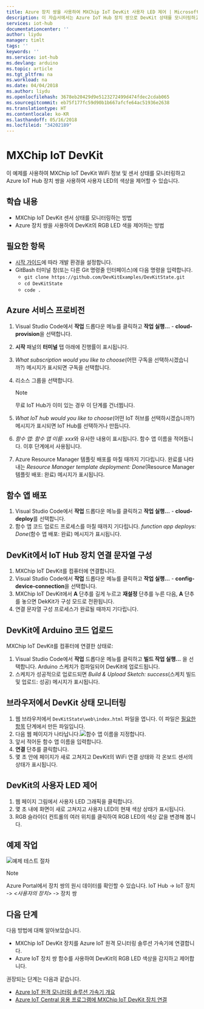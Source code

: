 ```yaml
---
title: Azure 장치 쌍을 사용하여 MXChip IoT DevKit 사용자 LED 제어 | Microsoft Docs
description: 이 자습서에서는 Azure IoT Hub 장치 쌍으로 DevKit 상태를 모니터링하고 사용자 LED를 제어하는 방법을 설명합니다.
services: iot-hub
documentationcenter: ''
author: liydu
manager: timlt
tags: ''
keywords: ''
ms.service: iot-hub
ms.devlang: arduino
ms.topic: article
ms.tgt_pltfrm: na
ms.workload: na
ms.date: 04/04/2018
ms.author: liydu
ms.openlocfilehash: 3678eb20429d9e5123272499d474fdec2cdab065
ms.sourcegitcommit: eb75f177fc59d90b1b667afcfe64ac51936e2638
ms.translationtype: HT
ms.contentlocale: ko-KR
ms.lasthandoff: 05/16/2018
ms.locfileid: "34202189"
---
```

# <a name="mxchip-iot-devkit"></a>MXChip IoT DevKit

이 예제를 사용하여 MXChip IoT DevKit WiFi 정보 및 센서 상태를 모니터링하고 Azure IoT Hub 장치 쌍을 사용하여 사용자 LED의 색상을 제어할 수 있습니다.

## <a name="what-you-learn"></a>학습 내용

- MXChip IoT DevKit 센서 상태를 모니터링하는 방법
- Azure 장치 쌍을 사용하여 DevKit의 RGB LED 색을 제어하는 방법

## <a name="what-you-need"></a>필요한 항목

- [시작 가이드](https://docs.microsoft.com/azure/iot-hub/iot-hub-arduino-iot-devkit-az3166-get-started)에 따라 개발 환경을 설정합니다.
- GitBash 터미널 창(또는 다른 Git 명령줄 인터페이스)에 다음 명령을 입력합니다.
    - `git clone https://github.com/DevKitExamples/DevKitState.git`
    - `cd DevKitState`
    - `code .`

## <a name="provision-azure-services"></a>Azure 서비스 프로비전

1. Visual Studio Code에서 **작업** 드롭다운 메뉴를 클릭하고 **작업 실행...** - **cloud-provision**을 선택합니다.
2. **시작** 패널의 **터미널** 탭 아래에 진행률이 표시됩니다.
3. *What subscription would you like to choose*(어떤 구독을 선택하시겠습니까?) 메시지가 표시되면 구독을 선택합니다.
4. 리소스 그룹을 선택합니다. 
 
    > [!NOTE]
    > 무료 IoT Hub가 이미 있는 경우 이 단계를 건너뜁니다.

5. *What IoT hub would you like to choose*(어떤 IoT 허브를 선택하시겠습니까?) 메시지가 표시되면 IoT Hub를 선택하거나 만듭니다.
6. *함수 앱: 함수 앱 이름: xxx*와 유사한 내용이 표시됩니다. 함수 앱 이름을 적어둡니다. 이후 단계에서 사용됩니다.
7. Azure Resource Manager 템플릿 배포를 마칠 때까지 기다립니다. 완료를 나타내는 *Resource Manager template deployment: Done*(Resource Manager 템플릿 배포: 완료) 메시지가 표시됩니다.

## <a name="deploy-function-app"></a>함수 앱 배포

1. Visual Studio Code에서 **작업** 드롭다운 메뉴를 클릭하고 **작업 실행...** - **cloud-deploy**를 선택합니다.
2. 함수 앱 코드 업로드 프로세스를 마칠 때까지 기다립니다. *function app deploys: Done*(함수 앱 배포: 완료) 메시지가 표시됩니다.

## <a name="configure-iot-hub-device-connection-string-in-devkit"></a>DevKit에서 IoT Hub 장치 연결 문자열 구성

1. MXChip IoT DevKit를 컴퓨터에 연결합니다.
2. Visual Studio Code에서 **작업** 드롭다운 메뉴를 클릭하고 **작업 실행...** - **config-device-connection**을 선택합니다.
3. MXChip IoT DevKit에서 **A** 단추를 길게 누르고 **재설정** 단추를 누른 다음, **A** 단추를 놓으면 DekKit가 구성 모드로 전환됩니다.
4. 연결 문자열 구성 프로세스가 완료될 때까지 기다립니다.

## <a name="upload-arduino-code-to-devkit"></a>DevKit에 Arduino 코드 업로드

MXChip IoT DevKit를 컴퓨터에 연결한 상태로:
1. Visual Studio Code에서 **작업** 드롭다운 메뉴를 클릭하고 **빌드 작업 실행...** 을 선택합니다. Arduino 스케치가 컴파일되어 DevKit에 업로드됩니다.
2. 스케치가 성공적으로 업로드되면 *Build & Upload Sketch: success*(스케치 빌드 및 업로드: 성공) 메시지가 표시됩니다.

## <a name="monitor-devkit-state-in-browser"></a>브라우저에서 DevKit 상태 모니터링

1. 웹 브라우저에서 `DevKitState\web\index.html` 파일을 엽니다. 이 파일은 [필요한 항목](#whatyouneed) 단계에서 만든 파일입니다.
2. 다음 웹 페이지가 나타납니다.![함수 앱 이름을 지정합니다.](media/iot-hub-arduino-iot-devkit-az3166-devkit-state/devkit-state-function-app-name.png)
1. 앞서 적어둔 함수 앱 이름을 입력합니다.
2. **연결** 단추를 클릭합니다.
3. 몇 초 안에 페이지가 새로 고쳐지고 DevKit의 WiFi 연결 상태와 각 온보드 센서의 상태가 표시됩니다.

## <a name="control-the-devkits-user-led"></a>DevKit의 사용자 LED 제어

1. 웹 페이지 그림에서 사용자 LED 그래픽을 클릭합니다.
2. 몇 초 내에 화면이 새로 고쳐지고 사용자 LED의 현재 색상 상태가 표시됩니다.
3. RGB 슬라이더 컨트롤의 여러 위치를 클릭하여 RGB LED의 색상 값을 변경해 봅니다.

## <a name="example-operation"></a>예제 작업

![예제 테스트 절차](media/iot-hub-arduino-iot-devkit-az3166-devkit-state/devkit-state.gif)

> [!NOTE]
> Azure Portal에서 장치 쌍의 원시 데이터를 확인할 수 있습니다. IoT Hub -\> IoT 장치 -\> *\<사용자의 장치\>* -\> 장치 쌍

## <a name="next-steps"></a>다음 단계

다음 방법에 대해 알아보았습니다.
- MXChip IoT DevKit 장치를 Azure IoT 원격 모니터링 솔루션 가속기에 연결합니다.
- Azure IoT 장치 쌍 함수를 사용하여 DevKit의 RGB LED 색상을 감지하고 제어합니다.

권장되는 단계는 다음과 같습니다.

* [Azure IoT 원격 모니터링 솔루션 가속기 개요](https://docs.microsoft.com/azure/iot-suite/)
* [Azure IoT Central 응용 프로그램에 MXChip IoT DevKit 장치 연결](https://docs.microsoft.com/microsoft-iot-central/howto-connect-devkit)

